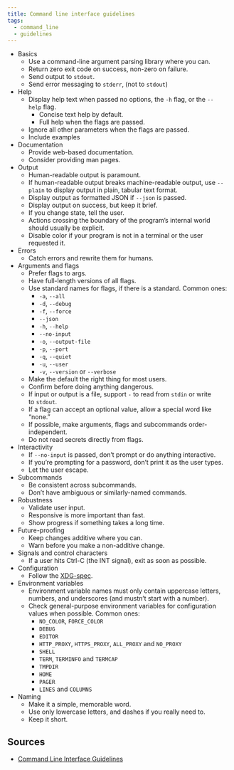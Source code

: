 ```yaml
---
title: Command line interface guidelines
tags:
  - command_line
  - guidelines
---
```

- Basics
	- Use a command-line argument parsing library where you can.
	- Return zero exit code on success, non-zero on failure.
	- Send output to `stdout`.
	- Send error messaging to `stderr`, (not to `stdout`)
- Help
	- Display help text when passed no options, the `-h` flag, or the `--help` flag.
		- Concise text help by default.
		- Full help when the flags are passed.
	- Ignore all other parameters when the flags are passed.
	- Include examples
- Documentation
	- Provide web-based documentation.
	- Consider providing man pages.
- Output
	- Human-readable output is paramount.
	- If human-readable output breaks machine-readable output, use `--plain` to display output in plain, tabular text format.
	- Display output as formatted JSON if `--json` is passed.
	- Display output on success, but keep it brief.
	- If you change state, tell the user.
	- Actions crossing the boundary of the program’s internal world should usually be explicit. 
	- Disable color if your program is not in a terminal or the user requested it.
- Errors
	- Catch errors and rewrite them for humans.
- Arguments and flags
	- Prefer flags to args.
	- Have full-length versions of all flags.
	- Use standard names for flags, if there is a standard. Common ones:
		- `-a`, `--all`
		- `-d`, `--debug`
		- `-f`, `--force`
		- `--json`
		- `-h`, `--help`
		- `--no-input`
		- `-o`, `--output-file`
		- `-p`, `--port`
		- `-q`, `--quiet`
		- `-u`, `--user`
		- `-v`, `--version` or `--verbose`
	- Make the default the right thing for most users. 
	- Confirm before doing anything dangerous.
	- If input or output is a file, support `-` to read from `stdin` or write to `stdout`.
	- If a flag can accept an optional value, allow a special word like “none.” 
	- If possible, make arguments, flags and subcommands order-independent.
	- Do not read secrets directly from flags.
- Interactivity
	- If `--no-input` is passed, don’t prompt or do anything interactive.
	- If you’re prompting for a password, don’t print it as the user types.
	- Let the user escape. 
- Subcommands
	- Be consistent across subcommands.
	- Don’t have ambiguous or similarly-named commands.
- Robustness
	- Validate user input.
	- Responsive is more important than fast.
	- Show progress if something takes a long time.
- Future-proofing
	- Keep changes additive where you can.
	- Warn before you make a non-additive change.
- Signals and control characters
	- If a user hits Ctrl-C (the INT signal), exit as soon as possible.
- Configuration
	- Follow the [XDG-spec](https://specifications.freedesktop.org/basedir-spec/basedir-spec-latest.html).
- Environment variables
	- Environment variable names must only contain uppercase letters, numbers, and underscores (and mustn’t start with a number).
	- Check general-purpose environment variables for configuration values when possible. Common ones:
		- `NO_COLOR`, `FORCE_COLOR`
		- `DEBUG`
		- `EDITOR`
		- `HTTP_PROXY`, `HTTPS_PROXY`, `ALL_PROXY` and `NO_PROXY`
		- `SHELL`
		- `TERM`, `TERMINFO` and `TERMCAP`
		- `TMPDIR`
		- `HOME`
		- `PAGER`
		- `LINES` and `COLUMNS`
- Naming
	- Make it a simple, memorable word.
	- Use only lowercase letters, and dashes if you really need to.
	- Keep it short.

## Sources

- [Command Line Interface Guidelines](https://clig.dev/)